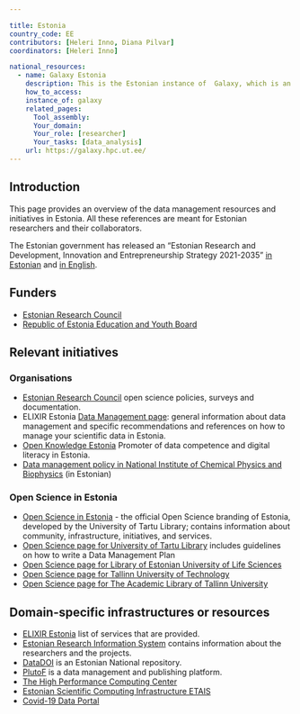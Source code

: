```yaml
---

title: Estonia
country_code: EE
contributors: [Heleri Inno, Diana Pilvar]
coordinators: [Heleri Inno]

national_resources:
  - name: Galaxy Estonia
    description: This is the Estonian instance of  Galaxy, which is an open source, web-based platform for data intensive biomedical research.
    how_to_access:
    instance_of: galaxy
    related_pages:
      Tool_assembly:
      Your_domain:
      Your_role: [researcher]
      Your_tasks: [data_analysis]
    url: https://galaxy.hpc.ut.ee/
---
```


## Introduction

This page provides an overview of the data management resources and initiatives in Estonia. All these references are meant for Estonian researchers and their collaborators.

The Estonian government has released an “Estonian Research and Development, Innovation and Entrepreneurship Strategy 2021-2035” [in Estonian](https://www.hm.ee/korgharidus-ja-teadus/teadus-ja-arendustegevus/taie-arengukava-2021-2035) and [in English](https://www.hm.ee/en/ministry/ministry/strategic-planning-2021-2035#rdie).

## Funders

* [Estonian Research Council](https://www.etag.ee/en/)
* [Republic of Estonia Education and Youth Board](https://harno.ee/en)

## Relevant initiatives
<!--- Ethical and legal regulations in the country, committees, etc.; we mostly don't have these, we will add different organisations dealing with data management in Estonia --->

### Organisations

* [Estonian Research Council](https://etag.ee/en/activities/open-science/) open science policies, surveys and documentation.
* ELIXIR Estonia [Data Management page](https://elixir.ut.ee/data_management/introduction/): general information about data management and specific recommendations and references on how to manage your scientific data in Estonia.
* [Open Knowledge Estonia](https://okee.ee/andmeklubi/) Promoter of data competence and digital literacy in Estonia.
* [Data management policy in National Institute of Chemical Physics and Biophysics](https://kbfi.ee/wp-content/uploads/2024/08/KBFI-andmehalduse-poliitika_2020.pdf) (in Estonian)

### Open Science in Estonia

* [Open Science in Estonia](https://www.avatudteadus.ee/en/home/) - the official Open Science branding of Estonia, developed by the University of Tartu Library; contains information about community, infrastructure, initiatives, and services.
* [Open Science page for University of Tartu Library](https://utlib.ut.ee/en/content/open-science) includes guidelines on how to write a Data Management Plan
* [Open Science page for Library of Estonian University of Life Sciences](https://library.emu.ee/en/research/open-science/)
* [Open Science page for Tallinn University of Technology](https://taltech.ee/en/library/open-science)
* [Open Science page for The Academic Library of Tallinn University](https://www.tlulib.ee/en/research/open-science/open-access/)

## Domain-specific infrastructures or resources

* [ELIXIR Estonia](https://elixir.ut.ee/services) list of services that are provided.
* [Estonian Research Information System](https://www.etis.ee/) contains information about the researchers and the projects.
* [DataDOI](https://datadoi.ee/) is an Estonian National repository.
* [PlutoF](https://plutof.ut.ee/) is a data management and publishing platform.
* [The High Performance Computing Center](https://hpc.ut.ee/)
* [Estonian Scientific Computing Infrastructure ETAIS](https://etais.ee/)
* [Covid-19 Data Portal](https://covid19dataportal.ee/en/about/)
